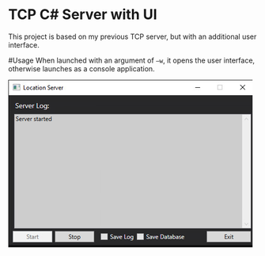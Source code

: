 # TCP C# Server with UI
This project is based on my previous TCP server, but with an additional user interface.

#Usage
When launched with an argument of `–w`, it opens the user interface, otherwise launches as a console application.


![Example](fig1.png)
